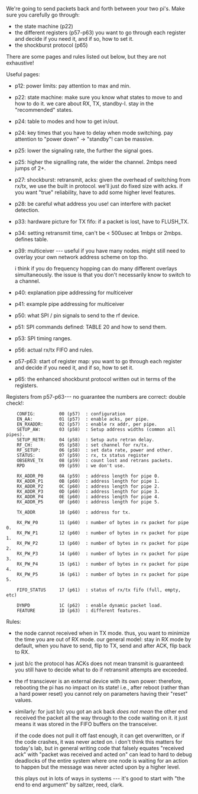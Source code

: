 We're going to send packets back and forth between your two pi's.
Make sure you carefully go through:
  - the state machine (p22)
  - the different registers (p57-p63) you want to go through each register
    and decide if you need it, and if so, how to set it.
  - the shockburst protocol (p65)

There are some pages and rules listed out below, but they are not 
exhaustive!

Useful pages:
  - p12: power limits: pay attention to max and min.
  - p22: state machine: make sure you know what states to move to and
    how to do it.  we care about RX, TX, standby-I.  stay in the
    "recommended" states.
  - p24: table to modes and how to get in/out.
  - p24: key times that you have to delay when mode switching.  pay
    attention to "power down" -> "standby"!   can be massive.
  - p25: lower the signaling rate, the further the signal goes.
  - p25: higher the signalling rate, the wider the channel.  2mbps
    need jumps of 2+.
  - p27: shockburst: retransmit, acks: given the overhead of switching
    from rx/tx, we use the built in protocol.   we'll just do fixed
    size with acks.   if you want "true" reliability, have to add
    some higher level features.   
  - p28: be careful what address you use!   can interfere with packet
    detection.
  - p33: hardware picture for TX fifo: if a packet is lost, have
    to FLUSH_TX.
  - p34: setting retransmit time, can't be < 500usec at 1mbps or
    2mbps.  defines table.
  - p39: multiceiver --- useful if you have many nodes.  might still
    need to overlay your own network address scheme on top tho.

    i think if you do frequency hopping can do many different overlays
    simultaneously.  the issue is that you don't necessarily know to 
    switch to a channel.  
  - p40: explanation pipe addressing for multiceiver
  - p41: example pipe addressing for multiceiver
  - p50: what SPI / pin signals to send to the rf device.
  - p51: SPI commands defined: TABLE 20 and how to send them.
  - p53: SPI timing ranges.
  - p56: actual rx/tx FIFO and rules.
  - p57-p63: start of register map: you want to go through each register
    and decide if you need it, and if so, how to set it.
  - p65: the enhanced shockburst protocol written out in terms of
    the registers.

Registers from p57-p63--- no guarantee the numbers are correct: double check!:

        CONFIG:         00 (p57)  : configuration
        EN_AA:          01 (p57)  : enable acks, per pipe.
        EN_RXADDR:      02 (p57)  : enable rx addr, per pipe.
        SETUP_AW:       03 (p58)  : Setup address widths (common all pipes).
        SETUP_RETR:     04 (p58)  : Setup auto retran delay.
        RF_CH:          05 (p58)  : set channel for rx/tx.
        RF_SETUP:       06 (p58)  : set data rate, power and other.
        STATUS:         07 (p59)  : rx, tx status register
        OBSERVE_TX      08 (p59)  : count lost and retrans packets.
        RPD             09 (p59)  : we don't use.
        
        RX_ADDR_P0      0A (p59)  : address length for pipe 0.
        RX_ADDR_P1      0B (p60)  : address length for pipe 1.
        RX_ADDR_P2      0C (p60)  : address length for pipe 2.
        RX_ADDR_P3      0D (p60)  : address length for pipe 3.
        RX_ADDR_P4      0E (p60)  : address length for pipe 4.
        RX_ADDR_P5      0F (p60)  : address length for pipe 5.
        
        TX_ADDR         10 (p60)  : address for tx.

        RX_PW_P0        11 (p60)  : number of bytes in rx packet for pipe 0.
        RX_PW_P1        12 (p60)  : number of bytes in rx packet for pipe 1.
        RX_PW_P2        13 (p60)  : number of bytes in rx packet for pipe 2.
        RX_PW_P3        14 (p60)  : number of bytes in rx packet for pipe 3.
        RX_PW_P4        15 (p61)  : number of bytes in rx packet for pipe 4.
        RX_PW_P5        16 (p61)  : number of bytes in rx packet for pipe 5.

        FIFO_STATUS     17 (p61)  : status of rx/tx fifo (full, empty, etc)

        DYNPD           1C (p62)  : enable dynamic packet load.
        FEATURE         1D (p63)  : different features. 


Rules:
  - the node cannot received when in TX mode.  thus, you want to
    minimize the time you are out of RX mode.  our general model: stay
    in RX mode by default, when you have to send, flip to TX, send and
    after ACK, flip back to RX.

  - just b/c the protocol has ACKs does not mean transmit is guaranteed:
    you still have to decide what to do if retransmit attempts are
    exceeded.

  - the rf transciever is an external device with its own power:
    therefore, rebooting the pi has no impact on its state!  i.e.,
    after reboot (rather than a hard power reset) you cannot rely on
    parameters having their "reset" values.

  - similarly: for just b/c you got an ack back *does not mean* the other 
    end received the packet all the way through to the code waiting on it.
    it just means it was stored in the FIFO buffers on the transceiver.
    
    if the code does not pull it off fast enough, it can get overwritten,
    or if the code crashes, it was never acted on.  i don't think this
    matters for today's lab, but in general writing code that falsely
    equates "received ack" with "packet was received and acted on" can
    lead to hard to debug deadlocks of the entire system where one node
    is waiting for an action to happen but the message was never acted
    upon by a higher level.

    this plays out in lots of ways in systems --- it's good to start with
    "the end to end argument" by saltzer, reed, clark.
